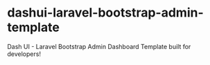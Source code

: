 # dashui-laravel-bootstrap-admin-template
Dash UI - Laravel Bootstrap Admin Dashboard Template built for developers!
